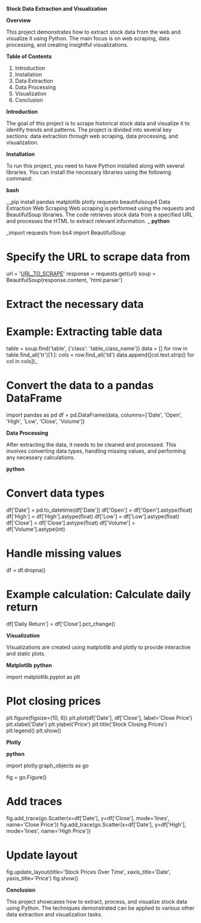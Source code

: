 **Stock Data Extraction and Visualization**

**Overview**

This project demonstrates how to extract stock data from the web and visualize it using Python. The main focus is on web scraping, data processing, and creating insightful visualizations.

**Table of Contents**

1. Introduction
2. Installation
3. Data Extraction
4. Data Processing
5. Visualization
6. Conclusion

**Introduction**

The goal of this project is to scrape historical stock data and visualize it to identify trends and patterns. The project is divided into several key sections: data extraction through web scraping, data processing, and visualization.

**Installation**

To run this project, you need to have Python installed along with several libraries. You can install the necessary libraries using the following command:

**bash**

__pip install pandas matplotlib plotly requests beautifulsoup4
Data Extraction
Web Scraping
Web scraping is performed using the requests and BeautifulSoup libraries. The code retrieves stock data from a specified URL and processes the HTML to extract relevant information.
_
**python**

_import requests
from bs4 import BeautifulSoup
# Specify the URL to scrape data from
url = '[URL_TO_SCRAPE](https://www.macrotrends.net/stocks/charts/TSLA/tesla/revenue#google_vignette)'
response = requests.get(url)
soup = BeautifulSoup(response.content, 'html.parser')
# Extract the necessary data
# Example: Extracting table data
table = soup.find('table', {'class': 'table_class_name'})
data = []
for row in table.find_all('tr')[1:]:
    cols = row.find_all('td')
    data.append([col.text.strip() for col in cols])_
# Convert the data to a pandas DataFrame
import pandas as pd
df = pd.DataFrame(data, columns=['Date', 'Open', 'High', 'Low', 'Close', 'Volume'])

**Data Processing**

After extracting the data, it needs to be cleaned and processed. This involves converting data types, handling missing values, and performing any necessary calculations.

**python**

# Convert data types
df['Date'] = pd.to_datetime(df['Date'])
df['Open'] = df['Open'].astype(float)
df['High'] = df['High'].astype(float)
df['Low'] = df['Low'].astype(float)
df['Close'] = df['Close'].astype(float)
df['Volume'] = df['Volume'].astype(int)
# Handle missing values
df = df.dropna()
# Example calculation: Calculate daily return
df['Daily Return'] = df['Close'].pct_change()

**Visualization**

Visualizations are created using matplotlib and plotly to provide interactive and static plots.

**Matplotlib**
**python**

import matplotlib.pyplot as plt

# Plot closing prices
plt.figure(figsize=(10, 6))
plt.plot(df['Date'], df['Close'], label='Close Price')
plt.xlabel('Date')
plt.ylabel('Price')
plt.title('Stock Closing Prices')
plt.legend()
plt.show()

**Plotly**

**python**


import plotly.graph_objects as go

fig = go.Figure()

# Add traces
fig.add_trace(go.Scatter(x=df['Date'], y=df['Close'], mode='lines', name='Close Price'))
fig.add_trace(go.Scatter(x=df['Date'], y=df['High'], mode='lines', name='High Price'))
# Update layout
fig.update_layout(title='Stock Prices Over Time', xaxis_title='Date', yaxis_title='Price')
fig.show()

**Conclusion**

This project showcases how to extract, process, and visualize stock data using Python. The techniques demonstrated can be applied to various other data extraction and visualization tasks.
